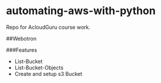 # automating-aws-with-python

Repo for AcloudGuru course work.

##Webotron

###Features
- List-Bucket
- List-Bucket-Objects
- Create and setup s3 Bucket